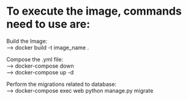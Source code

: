 # To execute the image, commands need to use are: <br>

Build the Image: <br>
--> docker build -t image_name . <br>

Compose the .yml file: <br>
--> docker-compose down <br>
--> docker-compose up -d <br>

Perform the migrations related to database: <br>
--> docker-compose exec web python manage.py migrate <br>
